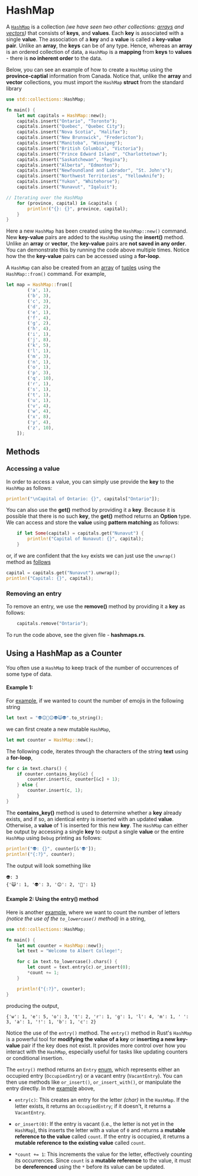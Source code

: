 # HashMap

A [`HashMap`](https://doc.rust-lang.org/std/collections/struct.HashMap.html) is a collection _(we have seen two other collections:  [arrays](notes/04-arrays/arrays.md) and [vectors](notes/05-vectors/vectors.md))_ that consists of **keys**, and **values**. Each **key** is associated with a single **value**. The association of a **key** and a **value** is called a **key-value pair**.  Unlike an **array**, the **keys** can be of any type.  Hence, whereas an **array** is an ordered collection of data, a `HashMap` is a **mapping** from **keys** to **values** - there is **no inherent order** to the data.

Below, you can see an example of how to create a `HashMap` using the **province-captial** information from Canada. Notice that, unlike the **array** and **vector** collections, you must import the `HashMap` **struct** from the standard library

```rust
use std::collections::HashMap;

fn main() {
	let mut capitals = HashMap::new();
	capitals.insert("Ontario", "Toronto");
	capitals.insert("Quebec", "Quebec City");
	capitals.insert("Nova Scotia", "Halifax");
	capitals.insert("New Brunswick", "Fredericton");
	capitals.insert("Manitoba", "Winnipeg");
	capitals.insert("British Columbia", "Victoria");
	capitals.insert("Prince Edward Island", "Charlottetown");
	capitals.insert("Saskatchewan", "Regina");
	capitals.insert("Alberta", "Edmonton");
	capitals.insert("Newfoundland and Labrador", "St. John's");
	capitals.insert("Northwest Territories", "Yellowknife");
	capitals.insert("Yukon", "Whitehorse");
	capitals.insert("Nunavut", "Iqaluit");

// Iterating over the HashMap
	for (province, capital) in &capitals {
		println!("{}: {}", province, capital);
	}
}
```
Here a new `HashMap` has been created using the `HashMap::new()` command.  New **key-value** pairs are added to the `HashMap` using the **insert()** method.  Unlike an **array** or **vector**, the **key-value** pairs are **not saved in any order**.  You can demonstrate this by running the code above multiple times. Notice how the the **key-value** pairs can be accessed using a **for-loop**.

A `HashMap` can also be created from an [array](/notes/04-arrays/arrays.md) of [tuples](/notes/09-tuples/tuples.md) using the `HashMap::from()` command. For example,

```rust
let map = HashMap::from([
        ('a', 1),
        ('b', 3),
        ('c', 3),
        ('d', 2),
        ('e', 1),
        ('f', 4),
        ('g', 2),
        ('h', 4),
        ('i', 1),
        ('j', 8),
        ('k', 5),
        ('l', 1),
        ('m', 3),
        ('n', 1),
        ('o', 1),
        ('p', 3),
        ('q', 10),
        ('r', 1),
        ('s', 1),
        ('t', 1),
        ('u', 1),
        ('v', 4),
        ('w', 4),
        ('x', 8),
        ('y', 4),
        ('z', 10),
    ]);
```
## Methods

### Accessing a value

In order to access a value, you can simply use provide the **key** to the `HashMap` as follows:

```rust
println!("\nCapital of Ontario: {}", capitals["Ontario"]);
```

You can also use the **get()** method by providing it a **key**. Because it is possible that there is no such **key**, the **get()** method returns an **Option** type. We can access and store the **value** using **pattern matching** as follows:
```rust
    if let Some(capital) = capitals.get("Nunavut") {
        println!("Capital of Nunavut: {}", capital);
    }
```

or, if we are confident that the `key` exists we can just use the `unwrap()` method as [follows](https://play.rust-lang.org/?version=stable&mode=debug&edition=2021&gist=4db396ddcec7763e83fa2e45e0c659a9)


```rust
capital = capitals.get("Nunavut").unwrap();
println!("Capital: {}", capital);
```
### Removing an entry

To remove an entry, we use the **remove()** method by providing it a **key** as follows:
```rust
    capitals.remove("Ontario");
```
To run the code above, see the given file - **hashmaps.rs**.

## Using a HashMap as a Counter

You often use a `HashMap` to keep track of the number of occurrences of some type of data.

#### Example 1:

For [example](https://play.rust-lang.org/?version=stable&mode=debug&edition=2021&gist=f04cef9097aa5235f702ad0afc428617), if we wanted to count the number of emojis in the following string

```rust
let text = "👽😊🍟😊👽😺👽".to_string();
```

we can first create a new mutable `HashMap`,

```rust
let mut counter = HashMap::new();
```

The following code, iterates through the characters of the string **text** using a **for-loop**,

```rust
for c in text.chars() {
	if counter.contains_key(&c) {
		counter.insert(c, counter[&c] + 1);
	} else {
		counter.insert(c, 1);
	}
}
```

The **contains_key()** method is used to determine whether a **key** already exists, and if so, an identical entry is inserted with an updated **value**.  Otherwise, a **value** of 1 is inserted for this new **key**.  The `HashMap` can either be output by accessing a single **key** to output a single **value** or the entire `HashMap` using `Debug` printing as follows:

```rust
println!("👽: {}", counter[&'👽']);
println!("{:?}", counter);
```
The output will look something like
```
👽: 3
{'😺': 1, '👽': 3, '😊': 2, '🍟': 1}
```

#### Example 2:  Using the entry() method

Here is another [example](https://play.rust-lang.org/?version=stable&mode=debug&edition=2021&gist=73b2130879738f9e8220777b267eb396), where we want to count the number of letters _(notice the use of the `to_lowercase()` method)_  in a string,

```rust
use std::collections::HashMap;

fn main() {
    let mut counter = HashMap::new();
    let text = "Welcome to Albert College!";

    for c in text.to_lowercase().chars() {
        let count = text.entry(c).or_insert(0);
        *count += 1;
    }

    println!("{:?}", counter);
}
```

producing the output,

```
{'w': 1, 'e': 5, 'o': 3, 't': 2, 'r': 1, 'g': 1, 'l': 4, 'm': 1, ' ': 3, 'a': 1, '!': 1, 'b': 1, 'c': 2}
```

Notice the use of the `entry()` method.  The `entry()` method in Rust's `HashMap` is a powerful tool for **modifying the value of a key** or **inserting a new key-value** pair if the key does not exist. It provides more control over how you interact with the `HashMap`, especially useful for tasks like updating counters or conditional insertion.

The `entry()` method returns an `Entry` [enum](/notes/13-enums/enums.md), which represents either an occupied entry (`OccupiedEntry`) or a vacant entry (`VacantEntry`). You can then use methods like `or_insert()`, `or_insert_with()`, or manipulate the entry directly.  In the  [example](https://play.rust-lang.org/?version=stable&mode=debug&edition=2021&gist=73b2130879738f9e8220777b267eb396) above,

- `entry(c)`: This creates an entry for the letter _(char)_ in the `HashMap`. If the letter exists, it returns an `OccupiedEntry`; if it doesn't, it returns a `VacantEntry`.
    
- `or_insert(0)`: If the entry is vacant (i.e., the letter is not yet in the `HashMap`), this inserts the letter with a value of `0` and returns a **mutable reference to the value** called `count`. If the entry is occupied, it returns a **mutable reference to the existing value** called `count`.
    
- `*count += 1`: This increments the value for the letter, effectively counting its occurrences. Since `count` is a **mutable reference** to the value, it must be **dereferenced** using the `*` before its value can be updated.